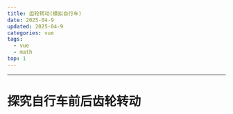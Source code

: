 ```yaml
---
title: 齿轮转动(模拟自行车)
date: 2025-04-9
updated: 2025-04-9
categories: vue
tags:
  - vue
  - math
top: 1
---
```

---

# 探究自行车前后齿轮转动<GearComponent />
